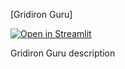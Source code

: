 [Gridiron Guru]

[![Open in Streamlit](https://static.streamlit.io/badges/streamlit_badge_black_white.svg)](https://gridiron-guru.streamlit.app/)

Gridiron Guru description
